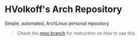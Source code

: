 # HVolkoff's Arch Repository

Simple, automated, ArchLinux personal repository

> Check the [repo branch](https://github.com/HeavenVolkoff/arch-repo/tree/repo) for instruction on how to use this
